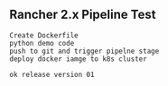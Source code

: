 ## Rancher 2.x Pipeline Test

    Create Dockerfile
    python demo code
    push to git and trigger pipelne stage 
    deploy docker iamge to k8s cluster
    
    ok release version 01